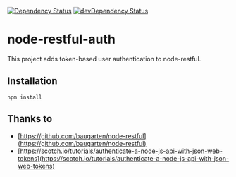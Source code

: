[![Dependency Status][david-badge]][david-badge-url]
[![devDependency Status][david-dev-badge]][david-dev-badge-url]

# node-restful-auth
This project adds token-based user authentication to node-restful.

## Installation
```
npm install
```


## Thanks to
* [https://github.com/baugarten/node-restful](https://github.com/baugarten/node-restful)
* [https://scotch.io/tutorials/authenticate-a-node-js-api-with-json-web-tokens](https://scotch.io/tutorials/authenticate-a-node-js-api-with-json-web-tokens)

[david-badge]: https://david-dm.org/tim-hoffmann/node-restful-auth.svg
[david-badge-url]: https://david-dm.org/tim-hoffmann/node-restful-auth
[david-dev-badge]: https://david-dm.org/tim-hoffmann/node-restful-auth/dev-status.svg
[david-dev-badge-url]: https://david-dm.org/tim-hoffmann/node-restful-auth?type=dev
